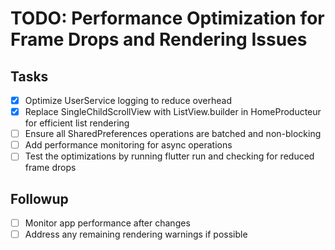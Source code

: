 # TODO: Performance Optimization for Frame Drops and Rendering Issues

## Tasks
- [x] Optimize UserService logging to reduce overhead
- [x] Replace SingleChildScrollView with ListView.builder in HomeProducteur for efficient list rendering
- [ ] Ensure all SharedPreferences operations are batched and non-blocking
- [ ] Add performance monitoring for async operations
- [ ] Test the optimizations by running flutter run and checking for reduced frame drops

## Followup
- [ ] Monitor app performance after changes
- [ ] Address any remaining rendering warnings if possible
